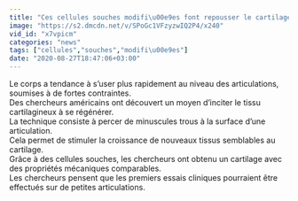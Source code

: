 ```yaml
---
title: "Ces cellules souches modifi\u00e9es font repousser le cartilage articulaire"
image: "https://s2.dmcdn.net/v/SPoGc1VFzyzwIQ2P4/x240"
vid_id: "x7vpicm"
categories: "news"
tags: ["cellules","souches","modifi\u00e9es"]
date: "2020-08-27T18:47:06+03:00"
---
```

Le corps a tendance à s’user plus rapidement au niveau des articulations, soumises à de fortes contraintes.  <br>Des chercheurs américains ont découvert un moyen d’inciter le tissu cartilagineux à se régénérer.  <br>La technique consiste à percer de minuscules trous à la surface d’une articulation.  <br>Cela permet de stimuler la croissance de nouveaux tissus semblables au cartilage.  <br>Grâce à des cellules souches, les chercheurs ont obtenu un cartilage avec des propriétés mécaniques comparables.  <br>Les chercheurs pensent que les premiers essais cliniques pourraient être effectués sur de petites articulations.
